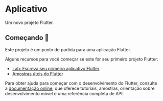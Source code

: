 # Aplicativo

Um novo projeto Flutter.

## Começando :wave:

Este projeto é um ponto de partida para uma aplicação Flutter.

Alguns recursos para você começar se este for seu primeiro projeto Flutter:

- [Lab: Escreva seu primeiro aplicativo Flutter](https://docs.flutter.dev/get-started/codelab)
- [Amostras úteis do Flutter](https://docs.flutter.dev/cookbook)

Para obter ajuda para começar com o desenvolvimento do Flutter, consulte a [documentação online](https://docs.flutter.dev/), que oferece tutoriais, amostras, orientação sobre desenvolvimento móvel e uma referência completa de API.

